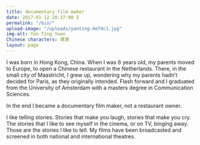 ```yaml
---
title: documentary film maker
date: 2017-01-12 20:37:00 Z
permalink: "/bio/"
upload-image: "/uploads/yanting-4ef4c1.jpg"
img-alt: Yan Ting Yuen
Chinese characters: 導演
layout: page
---
```


I was born in Hong Kong, China. When I was 6 years old, my parents moved to Europe, to open a Chinese restaurant in the Netherlands. There, in the small city of Maastricht, I grew up, wondering why my parents hadn’t decided for Paris, as they originally intended. Flash forward and I graduated from the University of Amsterdam with a masters degree in Communication Sciences.

In the end I became a documentary film maker, not a restaurant owner.

I like telling stories. Stories that make you laugh, stories that make you cry. The stories that I like to see myself in the cinema, or on TV, binging away. Those are the stories I like to tell. My films have been broadcasted and screened in both national and international theatres.